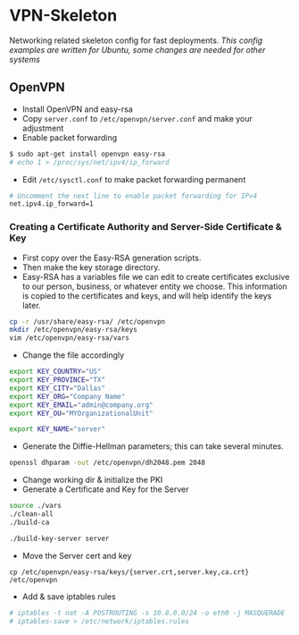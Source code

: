 # VPN-Skeleton
Networking related skeleton config for fast deployments.
_This config examples are written for Ubuntu, some changes are needed for other systems_

## OpenVPN
- Install OpenVPN and easy-rsa
- Copy `server.conf` to `/etc/openvpn/server.conf` and make your adjustment 
- Enable packet forwarding 

```bash
$ sudo apt-get install openvpn easy-rsa
# echo 1 > /proc/sys/net/ipv4/ip_forward
```

- Edit `/etc/sysctl.conf` to make packet forwarding permanent

```bash
# Uncomment the next line to enable packet forwarding for IPv4
net.ipv4.ip_forward=1
```

### Creating a Certificate Authority and Server-Side Certificate & Key
- First copy over the Easy-RSA generation scripts.
- Then make the key storage directory.
- Easy-RSA has a variables file we can edit to create certificates exclusive to 
our person, business, or whatever entity we choose. 
This information is copied to the certificates and keys, and will help identify 
the keys later.

```bash
cp -r /usr/share/easy-rsa/ /etc/openvpn
mkdir /etc/openvpn/easy-rsa/keys
vim /etc/openvpn/easy-rsa/vars
```

- Change the file accordingly

```bash
export KEY_COUNTRY="US"
export KEY_PROVINCE="TX"
export KEY_CITY="Dallas"
export KEY_ORG="Company Name"
export KEY_EMAIL="admin@company.org"
export KEY_OU="MYOrganizationalUnit"

export KEY_NAME="server"
```

- Generate the Diffie-Hellman parameters; this can take several minutes.

```bash
openssl dhparam -out /etc/openvpn/dh2048.pem 2048
```

- Change working dir & initialize the PKI
- Generate a Certificate and Key for the Server

```bash
source ./vars
./clean-all
./build-ca

./build-key-server server
```

- Move the Server cert and key

```
cp /etc/openvpn/easy-rsa/keys/{server.crt,server.key,ca.crt} /etc/openvpn
```

- Add & save iptables rules

```bash
# iptables -t nat -A POSTROUTING -s 10.8.0.0/24 -o eth0 -j MASQUERADE
# iptables-save > /etc/network/iptables.rules
```